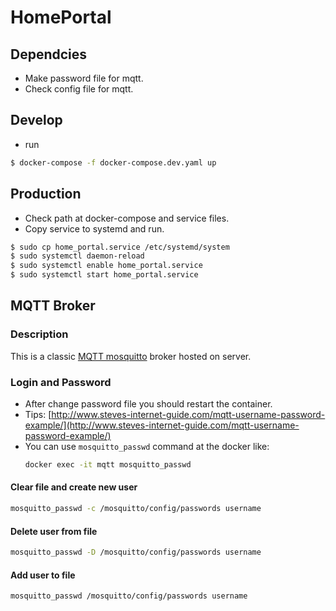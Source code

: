 # HomePortal
## Dependcies
- Make password file for mqtt.
- Check config file for mqtt.
## Develop
- run
```sh
$ docker-compose -f docker-compose.dev.yaml up
```
## Production
- Check path at docker-compose and service files.
- Copy service to systemd and run.
```sh
$ sudo cp home_portal.service /etc/systemd/system
$ sudo systemctl daemon-reload
$ sudo systemctl enable home_portal.service
$ sudo systemctl start home_portal.service
```
## MQTT Broker
### Description
This is a classic [MQTT mosquitto](https://mosquitto.org/) broker hosted on server. 
### Login and Password
- After change password file you should restart the container.
- Tips: [http://www.steves-internet-guide.com/mqtt-username-password-example/](http://www.steves-internet-guide.com/mqtt-username-password-example/)
- You can use `mosquitto_passwd` command at the docker like:
    ```sh
    docker exec -it mqtt mosquitto_passwd
    ```
#### Clear file and create new user
```sh
mosquitto_passwd -c /mosquitto/config/passwords username
```
#### Delete user from file
```sh
mosquitto_passwd -D /mosquitto/config/passwords username
```
#### Add user to file
```sh
mosquitto_passwd /mosquitto/config/passwords username
```

